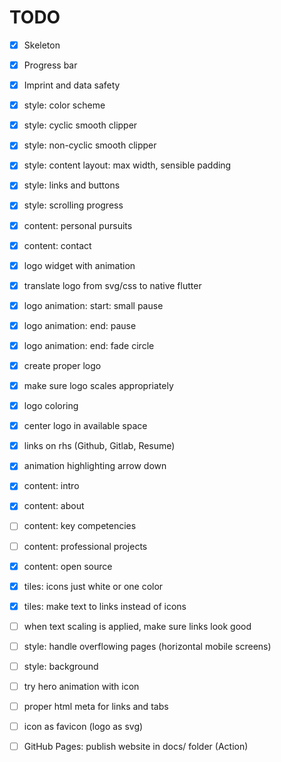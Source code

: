 # TODO

* [x] Skeleton

* [x] Progress bar

* [x] Imprint and data safety

* [x] style: color scheme

* [x] style: cyclic smooth clipper

* [x] style: non-cyclic smooth clipper 

* [x] style: content layout: max width, sensible padding

* [x] style: links and buttons

* [x] style: scrolling progress

* [x] content: personal pursuits

* [x] content: contact

* [x] logo widget with animation

* [x] translate logo from svg/css to native flutter

* [x] logo animation: start: small pause

* [x] logo animation: end: pause

* [x] logo animation: end: fade circle

* [x] create proper logo

* [x] make sure logo scales appropriately

* [x] logo coloring

* [x] center logo in available space

* [x] links on rhs (Github, Gitlab, Resume)

* [x] animation highlighting arrow down

* [x] content: intro

* [x] content: about

* [ ] content: key competencies

* [ ] content: professional projects

* [x] content: open source

* [x] tiles: icons just white or one color

* [x] tiles: make text to links instead of icons

* [ ] when text scaling is applied, make sure links look good

* [ ] style: handle overflowing pages (horizontal mobile screens)

* [ ] style: background

* [ ] try hero animation with icon

* [ ] proper html meta for links and tabs

* [ ] icon as favicon (logo as svg)

* [ ] GitHub Pages: publish website in docs/ folder (Action)
